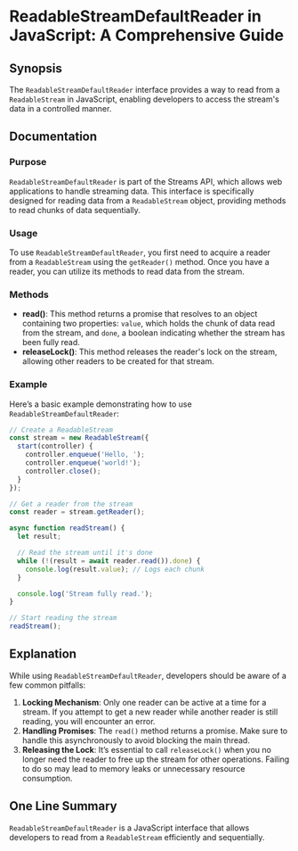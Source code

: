 <!--
Meta Description: # ReadableStreamDefaultReader in JavaScript: A Comprehensive Guide ## Synopsis The `ReadableStreamDefaultReader` interface provides a way to read from...
Meta Keywords: stream, read, reader, readablestreamdefaultreader, from
-->

# ReadableStreamDefaultReader in JavaScript: A Comprehensive Guide

## Synopsis
The `ReadableStreamDefaultReader` interface provides a way to read from a `ReadableStream` in JavaScript, enabling developers to access the stream's data in a controlled manner.

## Documentation

### Purpose
`ReadableStreamDefaultReader` is part of the Streams API, which allows web applications to handle streaming data. This interface is specifically designed for reading data from a `ReadableStream` object, providing methods to read chunks of data sequentially.

### Usage
To use `ReadableStreamDefaultReader`, you first need to acquire a reader from a `ReadableStream` using the `getReader()` method. Once you have a reader, you can utilize its methods to read data from the stream.

### Methods
- **read()**: This method returns a promise that resolves to an object containing two properties: `value`, which holds the chunk of data read from the stream, and `done`, a boolean indicating whether the stream has been fully read.
- **releaseLock()**: This method releases the reader's lock on the stream, allowing other readers to be created for that stream.

### Example
Here’s a basic example demonstrating how to use `ReadableStreamDefaultReader`:

```javascript
// Create a ReadableStream
const stream = new ReadableStream({
  start(controller) {
    controller.enqueue('Hello, ');
    controller.enqueue('world!');
    controller.close();
  }
});

// Get a reader from the stream
const reader = stream.getReader();

async function readStream() {
  let result;

  // Read the stream until it's done
  while (!(result = await reader.read()).done) {
    console.log(result.value); // Logs each chunk
  }

  console.log('Stream fully read.');
}

// Start reading the stream
readStream();
```

## Explanation
While using `ReadableStreamDefaultReader`, developers should be aware of a few common pitfalls:

1. **Locking Mechanism**: Only one reader can be active at a time for a stream. If you attempt to get a new reader while another reader is still reading, you will encounter an error.
2. **Handling Promises**: The `read()` method returns a promise. Make sure to handle this asynchronously to avoid blocking the main thread.
3. **Releasing the Lock**: It’s essential to call `releaseLock()` when you no longer need the reader to free up the stream for other operations. Failing to do so may lead to memory leaks or unnecessary resource consumption.

## One Line Summary
`ReadableStreamDefaultReader` is a JavaScript interface that allows developers to read from a `ReadableStream` efficiently and sequentially.